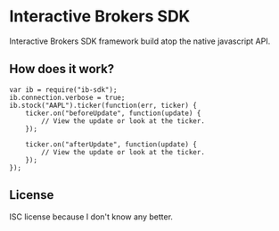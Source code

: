 # Interactive Brokers SDK

Interactive Brokers SDK framework build atop the native javascript API.

## How does it work?

    var ib = require("ib-sdk");
    ib.connection.verbose = true;
    ib.stock("AAPL").ticker(function(err, ticker) {
        ticker.on("beforeUpdate", function(update) {
            // View the update or look at the ticker.
        });
        
        ticker.on("afterUpdate", function(update) {
            // View the update or look at the ticker.
        });
    });


## License

ISC license because I don't know any better.